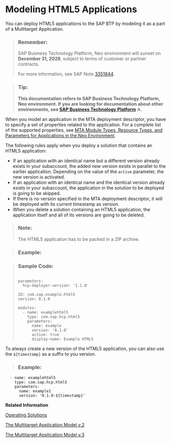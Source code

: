 <!-- loio0e8e6a0e25fe46b7bc7f98a7fe5c4076 -->

# Modeling HTML5 Applications

You can deploy HTML5 applications to the SAP BTP by modeling it as a part of a Multitarget Application.

> ### Remember:  
> SAP Business Technology Platform, Neo environment will sunset on **December 31, 2028**, subject to terms of customer or partner contracts.
> 
> For more information, see SAP Note [3351844](https://me.sap.com/notes/3351844).

> ### Tip:  
> **This documentation refers to SAP Business Technology Platform, Neo environment. If you are looking for documentation about other environments, see [SAP Business Technology Platform](https://help.sap.com/viewer/65de2977205c403bbc107264b8eccf4b/Cloud/en-US/6a2c1ab5a31b4ed9a2ce17a5329e1dd8.html "SAP Business Technology Platform (SAP BTP) is an integrated offering comprised of the following technology portfolios: application development; process automation; integration; data, analytics, and enterprise planning; artificial intelligence. The platform offers users the ability to turn data into business value, compose end-to-end business processes, connect entire IT landscapes, and personalize, build and extend SAP applications. This reduces the overall total cost of ownership maintaining SAP landscapes and third-party software across end-to-end business processes.") :arrow_upper_right:.**

When you model an application in the МТА deployment descriptor, you have to specify a set of properties related to thе application. For a complete list of the supported properties, see [MTA Module Types, Resource Types, and Parameters for Applications in the Neo Environment](mta-module-types-resource-types-and-parameters-for-applications-in-the-neo-environment-f1caa87.md).

The following rules apply when you deploy a solution that contains an HTML5 application:

-   If an application with an identical name but a different version already exists in your subaccount, the added new version exists in parallel to the earlier application. Depending on the value of the `active` parameter, the new version is activated.
-   If an application with an identical name and the identical version already exists in your subaccount, the application in the solution to be deployed is going to be skipped.
-   If there is no version specified in the MTA deployment descriptor, it will be deployed with its current timestamp as version.
-   When you delete a solution containing an HTML5 application, the application itself and all of its versions are going to be deleted.

> ### Note:  
> The HTML5 application has to be packed in a ZIP archive.

> ### Example:  

> ### Sample Code:  
> ```
> 
> parameters:
>   hcp-deployer-version: '1.1.0'
> 
> ID: com.sap.example.html5
> version: 0.1.0
> 
> modules:
>   - name: examplehtml5
>     type: com.sap.hcp.html5
>     parameters:
>       name: example 
>       version: '0.1.0'
>       active: true
>       display-name: Example HTML5
> 
> ```

To always create a new version of the HTML5 application, you can also use the `${timestamp}` as a suffix to you version.

> ### Example:  

```
  - name: examplehtml5
    type: com.sap.hcp.html5
    parameters:
      name: example1
      version: '0.1.0-${timestamp}'

```

**Related Information**  


[Operating Solutions](operating-solutions-2abf7d4.md "You can deploy, update, monitor, and delete a solution.")

[The Multitarget Application Model v.2](https://help.sap.com/doc/multitarget-application-modelv2/Cloud/en-US/The%20Multitarget%20Application%20Model.pdf)

[The Multitarget Application Model v.3](https://help.sap.com/doc/multitarget-application-modelv3/Cloud/en-US/The%20Multitarget%20Application%20M%D0%BEdel.pdf)

